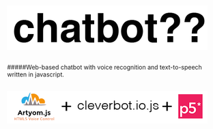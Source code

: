 ![alt tag](https://raw.githubusercontent.com/danfragoso/chatbot/master/img/chatbotlogo.png)

##

#####Web-based chatbot with voice recognition and text-to-speech written in javascript.

##

![alt tag](https://raw.githubusercontent.com/danfragoso/chatbot/master/img/withlove.png)
